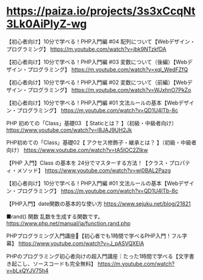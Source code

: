 # https://paiza.io/projects/3s3xCcqNt3Lk0AiPlyZ-wg

【初心者向け】10分で学べる！PHP入門編 #04 配列について【Webデザイン・プログラミング】
https://m.youtube.com/watch?v=jbk9NTzkfDA

【初心者向け】10分で学べる！PHP入門編 #03 変数について（後編）【Webデザイン・プログラミング】
https://m.youtube.com/watch?v=xql_WedFZfQ

【初心者向け】10分で学べる！PHP入門編 #02 変数について（前編）【Webデザイン・プログラミング】
https://m.youtube.com/watch?v=WJxhnO7PkZo

【初心者向け】10分で学べる！PHP入門編 #01 文法ルールの基本【Webデザイン・プログラミング】
https://m.youtube.com/watch?v=QD1U4lTb-8c

PHP 初めての「Class」基礎03 【 Staticとは？ 】（初級・中級者向け）
https://www.youtube.com/watch?v=l8JAJ9UH2Jk

PHP初めての「Class」基礎02【 アクセス修飾子・継承とは？ 】（初級・中級者向け）
https://www.youtube.com/watch?v=tA5IOC2ZIkw

【PHP 入門】Class の基本を 24分でマスターする方法！【クラス・プロパティ・メソッド】
https://www.youtube.com/watch?v=wi0BAL2Pazg

【初心者向け】10分で学べる！PHP入門編 #01 文法ルールの基本【Webデザイン・プログラミング】
https://m.youtube.com/watch?v=QD1U4lTb-8c


【PHP入門】date関数の基本的な使い方
https://www.sejuku.net/blog/21821

■rand() 関数
乱数を生成する関数です。
https://www.php.net/manual/ja/function.rand.php

PHPプログラミング入門講座🔰【初心者でも1時間で学べるPHP入門！フル字幕】
https://www.youtube.com/watch?v=J_pASVQXElA

PHPのプログラミング初心者向けの超入門講座｜たった1時間で学べる【文字書き起こし、ソースコードも完全無料】
https://m.youtube.com/watch?v=bLxQYJV75h4
